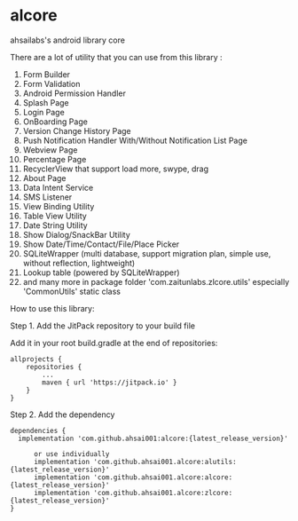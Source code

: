 # alcore
ahsailabs's android library core

There are a lot of utility that you can use from this library :
1. Form Builder
2. Form Validation
3. Android Permission Handler
4. Splash Page
5. Login Page
6. OnBoarding Page
7. Version Change History Page
8. Push Notification Handler With/Without Notification List Page
9. Webview Page
10. Percentage Page
11. RecyclerView that support load more, swype, drag
12. About Page
13. Data Intent Service
14. SMS Listener
15. View Binding Utility
16. Table View Utility
17. Date String Utility
18. Show Dialog/SnackBar Utility
19. Show Date/Time/Contact/File/Place Picker
20. SQLiteWrapper (multi database, support migration plan, simple use, without reflection, lightweight)
21. Lookup table (powered by SQLiteWrapper)
22. and many more in package folder 'com.zaitunlabs.zlcore.utils' especially 'CommonUtils' static class






How to use this library:

Step 1. Add the JitPack repository to your build file

Add it in your root build.gradle at the end of repositories:

	allprojects {
		repositories {
			...
			maven { url 'https://jitpack.io' }
		}
	}

Step 2. Add the dependency

	dependencies {
	  implementation 'com.github.ahsai001:alcore:{latest_release_version}'
          
          or use individually
          implementation 'com.github.ahsai001.alcore:alutils:{latest_release_version}'
          implementation 'com.github.ahsai001.alcore:alcore:{latest_release_version}'
          implementation 'com.github.ahsai001.alcore:zlcore:{latest_release_version}'
	}
